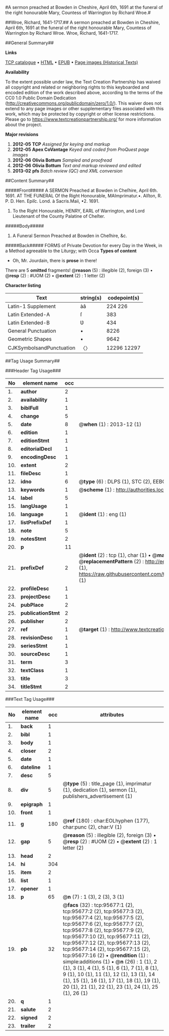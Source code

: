 #A sermon preached at Bowden in Cheshire, April 6th, 1691 at the funeral of the right honourable Mary, Countess of Warrington by Richard Wroe.#

##Wroe, Richard, 1641-1717.##
A sermon preached at Bowden in Cheshire, April 6th, 1691 at the funeral of the right honourable Mary, Countess of Warrington by Richard Wroe.
Wroe, Richard, 1641-1717.

##General Summary##

**Links**

[TCP catalogue](http://www.ota.ox.ac.uk/tcp/)  • 
[HTML](http://tei.it.ox.ac.uk/tcp/Texts-HTML/free/A67/A67185.html)  • 
[EPUB](http://tei.it.ox.ac.uk/tcp/Texts-EPUB/free/A67/A67185.epub) • 
[Page images (Historical Texts)](https://historicaltexts.jisc.ac.uk/eebo-12931300e)

**Availability**

To the extent possible under law, the Text Creation Partnership has waived all copyright and related or neighboring rights to this keyboarded and encoded edition of the work described above, according to the terms of the CC0 1.0 Public Domain Dedication (http://creativecommons.org/publicdomain/zero/1.0/). This waiver does not extend to any page images or other supplementary files associated with this work, which may be protected by copyright or other license restrictions. Please go to https://www.textcreationpartnership.org/ for more information about the project.

**Major revisions**

1. __2012-05__ __TCP__ *Assigned for keying and markup*
1. __2012-05__ __Apex CoVantage__ *Keyed and coded from ProQuest page images*
1. __2012-06__ __Olivia Bottum__ *Sampled and proofread*
1. __2012-06__ __Olivia Bottum__ *Text and markup reviewed and edited*
1. __2013-02__ __pfs__ *Batch review (QC) and XML conversion*

##Content Summary##

#####Front#####
A SERMON Preached at Bowden in Cheſhire, April 6th. 1691. AT THE FUNERAL Of the Right Honourable, MAImprimatur.•. Alſton, R. P. D. Hen. Epiſc. Lond. à Sacris.Maii, •2. 1691.
1. To the Right Honourable, HENRY, EARL of Warrington, and Lord Lieutenant of the County Palatine of Cheſter.

#####Body#####

1. A Funeral Sermon Preached at Bowden in Cheſhire, &c.

#####Back#####
FORMS of Private Devotion for every Day in the Week, in a Method agreeable to the Liturgy; with Occa
**Types of content**

  * Oh, Mr. Jourdain, there is **prose** in there!

There are 5 **omitted** fragments! 
 @__reason__ (5) : illegible (2), foreign (3)  •  @__resp__ (2) : #UOM (2)  •  @__extent__ (2) : 1 letter (2)

**Character listing**


|Text|string(s)|codepoint(s)|
|---|---|---|
|Latin-1 Supplement|àâ|224 226|
|Latin Extended-A|ſ|383|
|Latin Extended-B|Ʋ|434|
|General Punctuation|•|8226|
|Geometric Shapes|▪|9642|
|CJKSymbolsandPunctuation|〈〉|12296 12297|

##Tag Usage Summary##

###Header Tag Usage###

|No|element name|occ|attributes|
|---|---|---|---|
|1.|__author__|2||
|2.|__availability__|1||
|3.|__biblFull__|1||
|4.|__change__|5||
|5.|__date__|8| @__when__ (1) : 2013-12 (1)|
|6.|__edition__|1||
|7.|__editionStmt__|1||
|8.|__editorialDecl__|1||
|9.|__encodingDesc__|1||
|10.|__extent__|2||
|11.|__fileDesc__|1||
|12.|__idno__|6| @__type__ (6) : DLPS (1), STC (2), EEBO-CITATION (1), OCLC (1), VID (1)|
|13.|__keywords__|1| @__scheme__ (1) : http://authorities.loc.gov/ (1)|
|14.|__label__|5||
|15.|__langUsage__|1||
|16.|__language__|1| @__ident__ (1) : eng (1)|
|17.|__listPrefixDef__|1||
|18.|__note__|5||
|19.|__notesStmt__|2||
|20.|__p__|11||
|21.|__prefixDef__|2| @__ident__ (2) : tcp (1), char (1)  •  @__matchPattern__ (2) : ([0-9\-]+):([0-9IVX]+) (1), (.+) (1)  •  @__replacementPattern__ (2) : http://eebo.chadwyck.com/downloadtiff?vid=$1&page=$2 (1), https://raw.githubusercontent.com/textcreationpartnership/Texts/master/tcpchars.xml#$1 (1)|
|22.|__profileDesc__|1||
|23.|__projectDesc__|1||
|24.|__pubPlace__|2||
|25.|__publicationStmt__|2||
|26.|__publisher__|2||
|27.|__ref__|1| @__target__ (1) : http://www.textcreationpartnership.org/docs/. (1)|
|28.|__revisionDesc__|1||
|29.|__seriesStmt__|1||
|30.|__sourceDesc__|1||
|31.|__term__|3||
|32.|__textClass__|1||
|33.|__title__|3||
|34.|__titleStmt__|2||


###Text Tag Usage###

|No|element name|occ|attributes|
|---|---|---|---|
|1.|__back__|1||
|2.|__bibl__|1||
|3.|__body__|1||
|4.|__closer__|2||
|5.|__date__|1||
|6.|__dateline__|1||
|7.|__desc__|5||
|8.|__div__|5| @__type__ (5) : title_page (1), imprimatur (1), dedication (1), sermon (1), publishers_advertisement (1)|
|9.|__epigraph__|1||
|10.|__front__|1||
|11.|__g__|180| @__ref__ (180) : char:EOLhyphen (177), char:punc (2), char:V (1)|
|12.|__gap__|5| @__reason__ (5) : illegible (2), foreign (3)  •  @__resp__ (2) : #UOM (2)  •  @__extent__ (2) : 1 letter (2)|
|13.|__head__|2||
|14.|__hi__|304||
|15.|__item__|2||
|16.|__list__|1||
|17.|__opener__|1||
|18.|__p__|65| @__n__ (7) : 1 (3), 2 (3), 3 (1)|
|19.|__pb__|32| @__facs__ (32) : tcp:95677:1 (2), tcp:95677:2 (2), tcp:95677:3 (2), tcp:95677:4 (2), tcp:95677:5 (2), tcp:95677:6 (2), tcp:95677:7 (2), tcp:95677:8 (2), tcp:95677:9 (2), tcp:95677:10 (2), tcp:95677:11 (2), tcp:95677:12 (2), tcp:95677:13 (2), tcp:95677:14 (2), tcp:95677:15 (2), tcp:95677:16 (2)  •  @__rendition__ (1) : simple:additions (1)  •  @__n__ (26) : 1 (1), 2 (1), 3 (1), 4 (1), 5 (1), 6 (1), 7 (1), 8 (1), 9 (1), 10 (1), 11 (1), 12 (1), 13 (1), 14 (1), 15 (1), 16 (1), 17 (1), 18 (1), 19 (1), 20 (1), 21 (1), 22 (1), 23 (1), 24 (1), 25 (1), 26 (1)|
|20.|__q__|1||
|21.|__salute__|2||
|22.|__signed__|2||
|23.|__trailer__|2||
